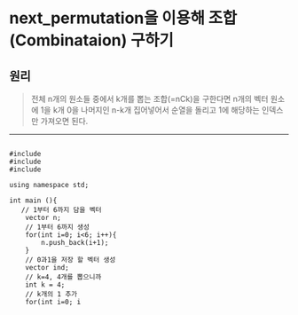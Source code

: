 next_permutation을 이용해 조합(Combinataion) 구하기
=================================================

원리
---

> 전체 n개의 원소들 중에서 k개를 뽑는 조합(=nCk)을 구한다면 n개의 벡터 원소에 1을 k개 0을 나머지인 n-k개 집어넣어서 순열을 돌리고 
> 1에 해당하는 인덱스만 가져오면 된다.

* * *

<pre>
<code>
#include <stdio.h>
#include <vector>
#include <algorithm>

using namespace std;

int main (){
   // 1부터 6까지 담을 벡터
	vector<int> n;
	// 1부터 6까지 생성
	for(int i=0; i<6; i++){
		n.push_back(i+1);
	}
	// 0과1을 저장 할 벡터 생성
	vector<int> ind;
	// k=4, 4개를 뽑으니까
	int k = 4;
	// k개의 1 추가
	for(int i=0; i<k; i++){
		ind.push_back(1);
	}
	// 2개(6개-2개)의 0 추가
	for(int i=0; i<n.size()-k; i++){
	   ind.push_back(0);
	}
	// 정렬
	sort(ind.begin(), ind.end());
	//순열
	do{
	// 출력
	for(int i=0; i<ind.size(); i++){
	if(ind[i] == 1){
		printf("%d ", n[i]);
		}
	}
	printf("\n");
	} while(next_permutation(ind.begin(), ind.end()));
	return 0;
	
	
}
</code>
</pre>

